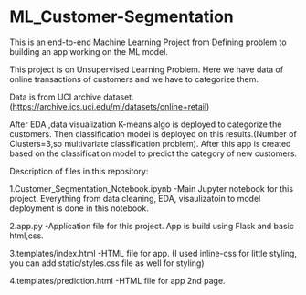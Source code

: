 # ML_Customer-Segmentation
This is an end-to-end Machine Learning Project from Defining problem to building an app working on the ML model.

This project is on Unsupervised Learning Problem. Here we have data of online transactions of customers and we have to categorize them.

Data is from UCI archive dataset. (https://archive.ics.uci.edu/ml/datasets/online+retail)

After EDA ,data visualization K-means algo is deployed to categorize the customers. Then classification model is deployed on this results.(Number of Clusters=3,so multivariate classification problem). After this app is created based on the classification model to predict the category of new customers.

Description of files in this repository:

1.Customer_Segmentation_Notebook.ipynb -Main Jupyter notebook for this project. Everything from data cleaning, EDA, visaulizatoin to model deployment is done in this notebook.

2.app.py -Application file for this project. App is build using Flask and basic html,css.

3.templates/index.html -HTML file for app. (I used inline-css for little styling, you can add static/styles.css file as well for styling)

4.templates/prediction.html -HTML file for app 2nd page.

